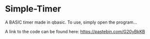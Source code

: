 # Simple-Timer
A BASIC timer made in qbasic.
To use, simply open the program...

A link to the code can be found here: https://pastebin.com/G20yBkKB
